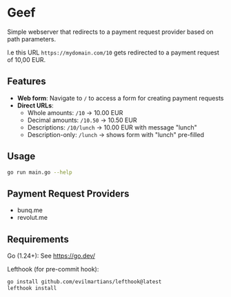 # Geef

Simple webserver that redirects to a payment request provider based on path parameters.

I.e this URL `https://mydomain.com/10` gets redirected to a payment request of 10,00 EUR.

## Features

- **Web form**: Navigate to `/` to access a form for creating payment requests
- **Direct URLs**:
  - Whole amounts: `/10` -> 10.00 EUR
  - Decimal amounts: `/10.50` -> 10.50 EUR
  - Descriptions: `/10/lunch` -> 10.00 EUR with message "lunch"
  - Description-only: `/lunch` -> shows form with "lunch" pre-filled

## Usage

```bash
go run main.go --help
```

## Payment Request Providers

- bunq.me
- revolut.me

## Requirements

Go (1.24+): See https://go.dev/

Lefthook (for pre-commit hook):

```bash
go install github.com/evilmartians/lefthook@latest
lefthook install
```
